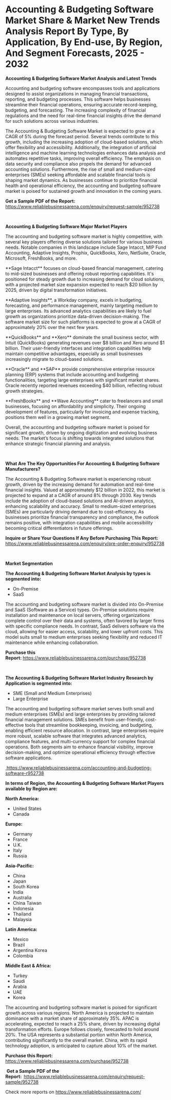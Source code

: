 <p><h1>Accounting & Budgeting Software Market Share & Market New Trends Analysis Report By Type, By Application, By End-use, By Region, And Segment Forecasts, 2025 - 2032</h1></p><p><strong>Accounting & Budgeting Software Market Analysis and Latest Trends</strong></p>
<p><p>Accounting and budgeting software encompasses tools and applications designed to assist organizations in managing financial transactions, reporting, and budgeting processes. This software helps businesses streamline their financial operations, ensuring accurate record-keeping, budgeting, and forecasting. The increasing complexity of financial regulations and the need for real-time financial insights drive the demand for such solutions across various industries.</p><p>The Accounting & Budgeting Software Market is expected to grow at a CAGR of 5% during the forecast period. Several trends contribute to this growth, including the increasing adoption of cloud-based solutions, which offer flexibility and accessibility. Additionally, the integration of artificial intelligence and machine learning technologies enhances data analysis and automates repetitive tasks, improving overall efficiency. The emphasis on data security and compliance also propels the demand for advanced accounting solutions. Furthermore, the rise of small and medium-sized enterprises (SMEs) seeking affordable and scalable financial tools is shaping market dynamics. As businesses continue to prioritize financial health and operational efficiency, the accounting and budgeting software market is poised for sustained growth and innovation in the coming years.</p></p>
<p><strong>Get a Sample PDF of the Report:&nbsp;</strong> <a href="https://www.reliablebusinessarena.com/enquiry/request-sample/952738?utm_campaign=2133&utm_medium=2&utm_source=Github&utm_content=ia&utm_term=06032025&utm_id=accounting-budgeting-software">https://www.reliablebusinessarena.com/enquiry/request-sample/952738</a></p>
<p>&nbsp;</p>
<p><strong>Accounting & Budgeting Software Major Market Players</strong></p>
<p><p>The accounting and budgeting software market is highly competitive, with several key players offering diverse solutions tailored for various business needs. Notable companies in this landscape include Sage Intacct, MIP Fund Accounting, Adaptive Insights, Prophix, QuickBooks, Xero, NetSuite, Oracle, Microsoft, FreshBooks, and more.</p><p>**Sage Intacct** focuses on cloud-based financial management, catering to mid-sized businesses and offering robust reporting capabilities. It's positioned for steady growth due to increasing demand for cloud solutions, with a projected market size expansion expected to reach $20 billion by 2025, driven by digital transformation initiatives.</p><p>**Adaptive Insights**, a Workday company, excels in budgeting, forecasting, and performance management, mainly targeting medium to large enterprises. Its advanced analytics capabilities are likely to fuel growth as organizations prioritize data-driven decision-making. The software market size for such platforms is expected to grow at a CAGR of approximately 20% over the next few years.</p><p>**QuickBooks** and **Xero** dominate the small business sector, with Intuit (QuickBooks) generating revenues over $8 billion and Xero around $1 billion. Their user-friendly interfaces and integration capabilities help maintain competitive advantages, especially as small businesses increasingly migrate to cloud-based solutions.</p><p>**Oracle** and **SAP** provide comprehensive enterprise resource planning (ERP) systems that include accounting and budgeting functionalities, targeting large enterprises with significant market shares. Oracle recently reported revenues exceeding $40 billion, reflecting robust growth strategies.</p><p>**FreshBooks** and **Wave Accounting** cater to freelancers and small businesses, focusing on affordability and simplicity. Their ongoing development of features, particularly for invoicing and expense tracking, positions them well in a growing market segment.</p><p>Overall, the accounting and budgeting software market is poised for significant growth, driven by ongoing digitization and evolving business needs. The market’s focus is shifting towards integrated solutions that enhance strategic financial planning and analysis.</p></p>
<p>&nbsp;</p>
<p><strong>What Are The Key Opportunities For Accounting & Budgeting Software Manufacturers?</strong></p>
<p><p>The Accounting & Budgeting Software market is experiencing robust growth, driven by the increasing demand for automation and real-time financial insights. Valued at approximately $12 billion in 2022, this market is projected to expand at a CAGR of around 8% through 2030. Key trends include the adoption of cloud-based solutions and AI-driven analytics, enhancing scalability and accuracy. Small to medium-sized enterprises (SMEs) are particularly driving demand due to cost-efficiency. As businesses prioritize financial transparency and compliance, the outlook remains positive, with integration capabilities and mobile accessibility becoming critical differentiators in future offerings.</p></p>
<p><strong>Inquire or Share Your Questions If Any Before Purchasing This Report:</strong> <a href="https://www.reliablebusinessarena.com/enquiry/pre-order-enquiry/952738?utm_campaign=2133&utm_medium=2&utm_source=Github&utm_content=ia&utm_term=06032025&utm_id=accounting-budgeting-software">https://www.reliablebusinessarena.com/enquiry/pre-order-enquiry/952738</a></p>
<p>&nbsp;</p>
<p><strong>Market Segmentation</strong></p>
<p><strong>The Accounting & Budgeting Software Market Analysis by types is segmented into:</strong></p>
<p><ul><li>On-Premise</li><li>SaaS</li></ul></p>
<p><p>The accounting and budgeting software market is divided into On-Premise and SaaS (Software as a Service) types. On-Premise solutions require installation and maintenance on local servers, offering organizations complete control over their data and systems, often favored by larger firms with specific compliance needs. In contrast, SaaS delivers software via the cloud, allowing for easier access, scalability, and lower upfront costs. This model suits small to medium enterprises seeking flexibility and reduced IT maintenance while enhancing collaboration.</p></p>
<p><strong>Purchase this Report:&nbsp;</strong><a href="https://www.reliablebusinessarena.com/purchase/952738?utm_campaign=2133&utm_medium=2&utm_source=Github&utm_content=ia&utm_term=06032025&utm_id=accounting-budgeting-software">https://www.reliablebusinessarena.com/purchase/952738</a></p>
<p>&nbsp;</p>
<p><strong>The Accounting & Budgeting Software Market Industry Research by Application is segmented into:</strong></p>
<p><ul><li>SME (Small and Medium Enterprises)</li><li>Large Enterprise</li></ul></p>
<p><p>The accounting and budgeting software market serves both small and medium enterprises (SMEs) and large enterprises by providing tailored financial management solutions. SMEs benefit from user-friendly, cost-effective tools that streamline bookkeeping, invoicing, and budgeting, enabling efficient resource allocation. In contrast, large enterprises require more robust, scalable software that integrates advanced analytics, compliance features, and multi-currency support for complex financial operations. Both segments aim to enhance financial visibility, improve decision-making, and optimize operational efficiency through effective software applications.</p></p>
<p><a href="https://www.reliablebusinessarena.com/accounting-and-budgeting-software-r952738?utm_campaign=2133&utm_medium=2&utm_source=Github&utm_content=ia&utm_term=06032025&utm_id=accounting-budgeting-software">&nbsp;https://www.reliablebusinessarena.com/accounting-and-budgeting-software-r952738</a></p>
<p><strong>In terms of Region, the Accounting & Budgeting Software Market Players available by Region are:</strong></p>
<p>
    <p> <strong> North America: </strong>
        <ul>
            <li>United States</li>
            <li>Canada</li>
        </ul>
        </p> 
    <p> <strong> Europe: </strong>
        <ul>
            <li>Germany</li>
            <li>France</li>
            <li>U.K.</li>
            <li>Italy</li>
            <li>Russia</li>
        </ul>
        </p> 
    <p> <strong> Asia-Pacific: </strong>
        <ul>
            <li>China</li>
            <li>Japan</li>
            <li>South Korea</li>
            <li>India</li>
            <li>Australia</li>
            <li>China Taiwan</li>
            <li>Indonesia</li>
            <li>Thailand</li>
            <li>Malaysia</li>
        </ul>
        </p> 
    <p> <strong> Latin America: </strong>
        <ul>
            <li>Mexico</li>
            <li>Brazil</li>
            <li>Argentina Korea</li>
            <li>Colombia</li>
        </ul>
        </p> 
    <p> <strong> Middle East & Africa: </strong>
        <ul>
            <li>Turkey</li>
            <li>Saudi</li>
            <li>Arabia</li>
            <li>UAE</li>
            <li>Korea</li>
        </ul>
    </p>
    </p>
<p><p>The accounting and budgeting software market is poised for significant growth across various regions. North America is projected to maintain dominance with a market share of approximately 35%. APAC is accelerating, expected to reach a 25% share, driven by increasing digital transformation efforts. Europe follows closely, forecasted to hold around 20%. The USA represents a substantial portion within North America, contributing significantly to the overall market. China, with its rapid technology adoption, is anticipated to capture about 10% of the market.</p></p>
<p><strong>Purchase this Report: </strong><a href="https://www.reliablebusinessarena.com/purchase/952738?utm_campaign=2133&utm_medium=2&utm_source=Github&utm_content=ia&utm_term=06032025&utm_id=accounting-budgeting-software">https://www.reliablebusinessarena.com/purchase/952738</a></p>
<p>&nbsp;<strong>Get a Sample PDF of the Report:&nbsp;&nbsp;</strong><a href="https://www.reliablebusinessarena.com/enquiry/request-sample/952738?utm_campaign=2133&utm_medium=2&utm_source=Github&utm_content=ia&utm_term=06032025&utm_id=accounting-budgeting-software">https://www.reliablebusinessarena.com/enquiry/request-sample/952738</a></p>
<p><strong></strong></p>
<p>Check more reports on <a href="https://www.reliablebusinessarena.com/?utm_campaign=2133&utm_medium=2&utm_source=Github&utm_content=ia&utm_term=06032025&utm_id=accounting-budgeting-software">https://www.reliablebusinessarena.com/</a></p>